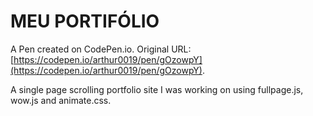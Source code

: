 # MEU PORTIFÓLIO

A Pen created on CodePen.io. Original URL: [https://codepen.io/arthur0019/pen/gOzowpY](https://codepen.io/arthur0019/pen/gOzowpY).

A single page scrolling portfolio site I was working on using fullpage.js, wow.js and animate.css.